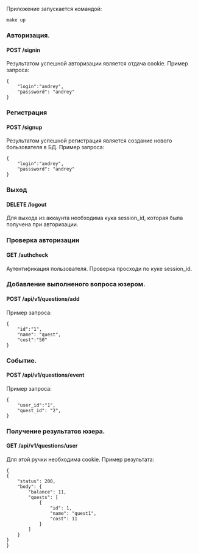 Приложение запускается командой:
```
make up
```
### Авторизация.
#### POST /signin
Результатом успешной авторизации является отдача cookie. Пример запроса:
```
{
    "login":"andrey",
    "passsword": "andrey"
}
```
### Регистрация
#### POST /signup
Результатом успешной регистрация является создание нового бользователя в БД. Пример запроса:
```
{
    "login":"andrey",
    "passsword": "andrey"
}
```

### Выход
#### DELETE /logout
Для выхода из аккаунта необходима кука session_id, которая была получена при авторизации.

### Проверка авторизации
#### GET /authcheck
Аутентификация пользователя. Проверка просходи по куке session_id.

### Добавление выполненого вопроса юзером.
#### POST /api/v1/questions/add
Пример запроса:
```
{
    "id":"1",
    "name": "quest",
    "cost":"50"
}
```

### Событие.
#### POST /api/v1/questions/event
Пример запроса:
```
{
    "user_id":"1",
    "quest_id": "2",
}
```

### Получение результатов юзера.
#### GET /api/v1/questions/user
Для этой ручки необходима cookie.
Пример результата:
```
{
{
    "status": 200,
    "body": {
        "balance": 11,
        "quests": [
            {
                "id": 1,
                "name": "quest1",
                "cost": 11
            }
        ]
    }
}
}
